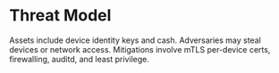 # Threat Model

Assets include device identity keys and cash. Adversaries may steal devices or network access. Mitigations involve mTLS per-device certs, firewalling, auditd, and least privilege.

